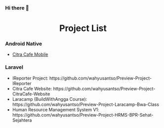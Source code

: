 ### Hi there 👋
<h1 align="center">Project List</h1>
<h3 align="left">Android Native</h3>

* [Citra Cafe Mobile](https://github.com/wahyusantso/Preview-Project-CitraCafe-Mobile)

<h3 align="left">Laravel</h3>
<ul>
  <li>IReporter Project: https://github.com/wahyusantso/Preview-Project-IReporter </li>
  <li>Citra Cafe Website: https://github.com/wahyusantso/Preview-Project-CitraCafe-Website</li>
  <li>Laracamp (BuildWithAngga Course): https://github.com/wahyusantso/Preview-Project-Laracamp-Bwa-Class</li>
  <li>Human Resource Management System V1: https://github.com/wahyusantso/Preview-Project-HRMS-BPR-Sehat-Sejahtera</li>
</ul>


